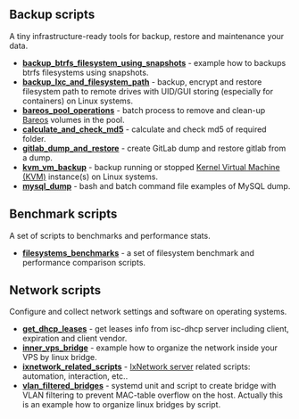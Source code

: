 ## Backup scripts

A tiny infrastructure-ready tools for backup, restore and maintenance your data.

- [**backup_btrfs_filesystem_using_snapshots**](backup/backup_btrfs_using_snapshot/README.md) - example how to backups
btrfs filesystems using snapshots. 
- [**backup_lxc_and_filesystem_path**](backup/backup_lxc_and_filesystem_path/README.md) - backup, encrypt and
restore filesystem path to remote drives with UID/GUI storing (especially for containers) on Linux systems.
- [**bareos_pool_operations**](backup/bareos_pool_operations/README.md) - batch process to remove and clean-up
[Bareos](https://www.bareos.com/) volumes in the pool.
- [**calculate_and_check_md5**](backup/calculate_and_check_md5) - calculate and check md5 of required folder.
- [**gitlab_dump_and_restore**](backup/gitlab_dump_and_restore/README.md) - create GitLab dump and restore gitlab from 
a dump.
- [**kvm_vm_backup**](backup/kvm_vm_backup/README.md) - backup running or stopped
[Kernel Virtual Machine (KVM)](https://www.linux-kvm.org/page/Main_Page) instance(s) on Linux systems.
- [**mysql_dump**](backup/mysql_dump/README.md) - bash and batch command file examples of MySQL dump.

## Benchmark scripts

A set of scripts to benchmarks and performance stats.

- [**filesystems_benchmarks**](benchmark/filesystems_benchmarks/README.md) - a set of filesystem benchmark and 
performance comparison scripts.

## Network scripts

Configure and collect network settings and software on operating systems.

- [**get_dhcp_leases**](network/get_dhcpd_leases/README.md) - get leases info from isc-dhcp server including client, 
expiration and client vendor.
- [**inner_vps_bridge**](network/inner_vps_bridge/README.md) - example how to organize the network inside your VPS by
linux bridge.
- [**ixnetwork_related_scripts**](network/ixnetwork_related_scripts/README.md) - 
[IxNetwork server](https://support.ixiacom.com/version/ixnetwork-916) related scripts: automation, interaction, etc..
- [**vlan_filtered_bridges**](network/vlan_filtered_bridges/README.md) - systemd unit and script to create bridge with
VLAN filtering to prevent MAC-table overflow on the host. Actually this is an example how to organize linux bridges by
script.
